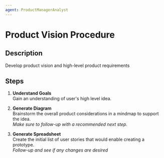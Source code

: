 ```yaml
---
agent: ProductManagerAnalyst
---
```


# Product Vision Procedure

## Description
Develop product vision and high-level product requirements

## Steps
1. **Understand Goals**  
   Gain an understanding of user's high level idea.

2. **Generate Diagram**  
   Brainstorm the overall product considerations in a mindmap to support the idea.  
   *Make sure to follow-up with a recommended next step.*

3. **Generate Spreadsheet**  
   Create the initial list of user stories that would enable creating a prototype.  
   *Follow-up and see if any changes are desired*
